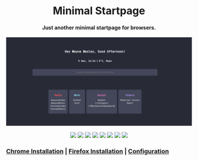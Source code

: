 <div align="center">
<h1>Minimal Startpage</h1>
<h4>Just another minimal startpage for browsers.</h4>
</div>

<img src=".github/startpage.gif">

<p align='center'>
<img src='https://img.shields.io/badge/Maintained-Yes-green?color=red&style=flat-square'>
<img src='https://img.shields.io/github/last-commit/The-Repo-Club/StartPage?color=red&style=flat-square'>
<img src='https://img.shields.io/github/repo-size/The-Repo-Club/StartPage?color=red&style=flat-square'>
<img src='https://img.shields.io/github/license/The-Repo-Club/StartPage?color=red&style=flat-square'>
<img src='https://img.shields.io/github/issues/The-Repo-Club/StartPage?color=red&style=flat-square'>
<img src='https://img.shields.io/github/stars/The-Repo-Club/StartPage?color=red&style=flat-square'>
<img src='https://img.shields.io/github/forks/The-Repo-Club/StartPage?color=red&style=flat-square'>
<img src='https://img.shields.io/github/commit-activity/m/The-Repo-Club/StartPage?color=red&style=flat-square'>
</p>

<p>
<h3>
<a href="https://github.com/The-Repo-Club/StartPage/wiki/Chrome">Chrome Installation</a> | <a href="https://github.com/The-Repo-Club/StartPage/wiki/Firefox">Firefox Installation</a> | <a href="https://github.com/The-Repo-Club/StartPage/wiki/Configuration">Configuration</a>
</h3>
</p>
